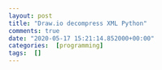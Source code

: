 ```yaml
---
layout: post
title: "Draw.io decompress XML Python"
comments: true
date: "2020-05-17 15:21:14.852000+00:00"
categories:  [programming]
tags:  []
---
```

